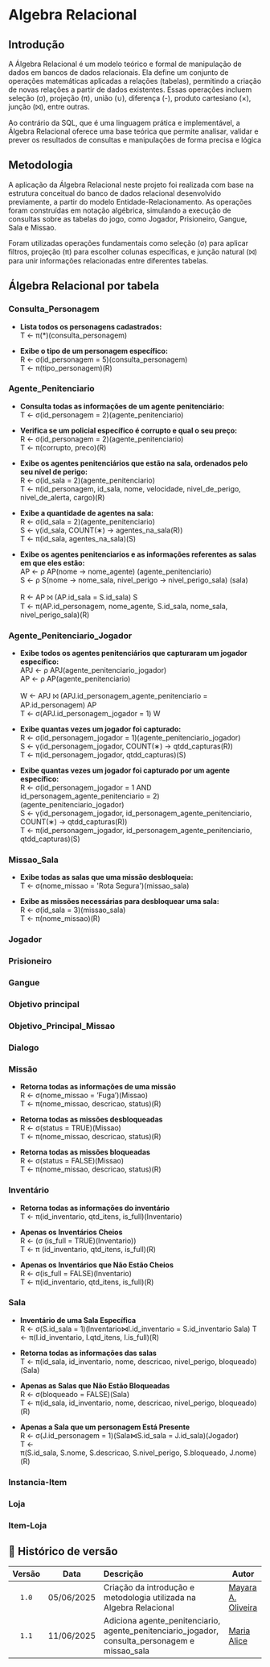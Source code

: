 # Algebra Relacional

## Introdução 

A Álgebra Relacional é um modelo teórico e formal de manipulação de dados em bancos de dados relacionais. Ela define um conjunto de operações matemáticas aplicadas a relações (tabelas), permitindo a criação de novas relações a partir de dados existentes. Essas operações incluem seleção (σ), projeção (π), união (∪), diferença (-), produto cartesiano (×), junção (⨝), entre outras.

Ao contrário da SQL, que é uma linguagem prática e implementável, a Álgebra Relacional oferece uma base teórica que permite analisar, validar e prever os resultados de consultas e manipulações de forma precisa e lógica

## Metodologia

A aplicação da Álgebra Relacional neste projeto foi realizada com base na estrutura conceitual do banco de dados relacional desenvolvido previamente, a partir do modelo Entidade-Relacionamento. As operações foram construídas em notação algébrica, simulando a execução de consultas sobre as tabelas do jogo, como Jogador, Prisioneiro, Gangue, Sala e Missao.

Foram utilizadas operações fundamentais como seleção (σ) para aplicar filtros, projeção (π) para escolher colunas específicas, e junção natural (⨝) para unir informações relacionadas entre diferentes tabelas. 

## Álgebra Relacional por tabela

### Consulta_Personagem

- **Lista todos os personagens cadastrados:** <br>
T ← π(*)(consulta_personagem)

- **Exibe o tipo de um personagem específico:** <br>
R ← σ(id_personagem = 5)(consulta_personagem)   <br>
T ← π(tipo_personagem)(R)

### Agente_Penitenciario

- **Consulta todas as informações de um agente penitenciário:** <br>
T ← σ(id_personagem = 2)(agente_penitenciario)

- **Verifica se um policial específico é corrupto e qual o seu preço:** <br>
R ← σ(id_personagem = 2)(agente_penitenciario)   <br>
T ← π(corrupto, preco)(R) 

- **Exibe os agentes penitenciários que estão na sala, ordenados pelo seu nível de perigo:** <br>
R ← σ(id_sala = 2)(agente_penitenciario)   <br>
T ← π(id_personagem, id_sala, nome, velocidade, nivel_de_perigo, nivel_de_alerta, cargo)(R)

- **Exibe a quantidade de agentes na sala:** <br>
R ← σ(id_sala = 2)(agente_penitenciario)   <br>
S ← γ(id_sala, COUNT(∗) → agentes_na_sala(R)) <br>
T ← π(id_sala, agentes_na_sala)(S)

- **Exibe os agentes penitenciarios e as informações referentes as salas em que eles estão:** <br>
AP ← ρ AP(nome → nome_agente) (agente_penitenciario) <br>
S ← ρ S(nome → nome_sala, nivel_perigo → nivel_perigo_sala) (sala) <br><br>
R ← AP ⨝ (AP.id_sala = S.id_sala) S <br>
T ← π(AP.id_personagem, nome_agente, S.id_sala, nome_sala, nivel_perigo_sala)(R)


### Agente_Penitenciario_Jogador

- **Exibe todos os agentes penitenciários que capturaram um jogador específico:** <br>
APJ ← ρ APJ(agente_penitenciario_jogador) <br>
AP ← ρ AP(agente_penitenciario) <br><br>
W ← APJ ⨝ (APJ.id_personagem_agente_penitenciario = AP.id_personagem) AP <br>
T ← σ(APJ.id_personagem_jogador = 1) W

- **Exibe quantas vezes um jogador foi capturado:** <br>
R ← σ(id_personagem_jogador = 1)(agente_penitenciario_jogador) <br>
S ← γ(id_personagem_jogador, COUNT(∗) → qtdd_capturas(R)) <br>
T ← π(id_personagem_jogador, qtdd_capturas)(S)

- **Exibe quantas vezes um jogador foi capturado por um agente específico:** <br>
R ← σ(id_personagem_jogador = 1 AND id_personagem_agente_penitenciario = 2)(agente_penitenciario_jogador) <br>
S ← γ(id_personagem_jogador, id_personagem_agente_penitenciario, COUNT(∗) → qtdd_capturas(R)) <br>
T ← π(id_personagem_jogador, id_personagem_agente_penitenciario, qtdd_capturas)(S)


### Missao_Sala

- **Exibe todas as salas que uma missão desbloqueia:** <br>
T ← σ(nome_missao = 'Rota Segura')(missao_sala) <br>

- **Exibe as missões necessárias para desbloquear uma sala:** <br>
R ← σ(id_sala = 3)(missao_sala) <br>
T ← π(nome_missao)(R)

### Jogador
### Prisioneiro
### Gangue

### Objetivo principal
### Objetivo_Principal_Missao
### Dialogo

### Missão

- **Retorna todas as informações de uma missão** <br>
R ← σ(nome_missao = ’Fuga’)(Missao) <br>
T ← π(nome_missao, descricao, status)(R) <br>

- **Retorna todas as missões desbloqueadas** <br>
R ← σ(status = TRUE)(Missao) <br>
T ← π(nome_missao, descricao, status)(R) <br>

- **Retorna todas as missões bloqueadas** <br>
R ← σ(status = FALSE)(Missao)<br>
T ← π(nome_missao, descricao, status)(R)<br>

### Inventário

- **Retorna todas as informações do inventário** <br>
T ← π(id_inventario, qtd_itens, is_full)(Inventario) <br>

- **Apenas os Inventários Cheios** <br>
R ← (σ (is_full = TRUE)(Inventario)) <br>
T ← π (id_inventario, qtd_itens, is_full)(R) <br>

- **Apenas os Inventários que Não Estão Cheios** <br>
R ← σ(is_full = FALSE)(Inventario) <br>
T ← π(id_inventario, qtd_itens, is_full)(R) <br>

### Sala

- **Inventário de uma Sala Específica** <br>
R ← σ(S.id_sala = 1)(Inventario⋈I.id_inventario = S.id_inventario Sala)
T ← π(I.id_inventario, I.qtd_itens, I.is_full)(R) <br>

- **Retorna todas as informações das salas** <br>
T ← π(id_sala, id_inventario, nome, descricao, nivel_perigo, bloqueado)(Sala) <br>

- **Apenas as Salas que Não Estão Bloqueadas** <br>
R ← σ(bloqueado = FALSE)(Sala) <br>
T ← π(id_sala, id_inventario, nome, descricao, nivel_perigo, bloqueado)(R) <br>

- **Apenas a Sala que um personagem Está Presente** <br>
R ← σ(J.id_personagem = 1)(Sala⋈S.id_sala = J.id_sala)(Jogador) <br>
T ← π(S.id_sala, S.nome, S.descricao, S.nivel_perigo, S.bloqueado, J.nome)(R) <br>

### Instancia-Item
### Loja
### Item-Loja

## 📑 Histórico de versão

| Versão| Data      | Descrição | Autor |
| :-:   | :-:       | :--       | --    |
| `1.0`   | 05/06/2025 |Criação da introdução e metodologia utilizada na Algebra Relacional | [Mayara A. Oliveira](https://github.com/Mayara-tech)  |
| `1.1`   | 11/06/2025 | Adiciona agente_penitenciario, agente_penitenciario_jogador, consulta_personagem e missao_sala| [Maria Alice](https://github.com/Maliz30)  |
